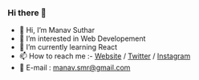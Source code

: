 ### Hi there 👋

- 👋 Hi, I’m Manav Suthar
- 👀 I’m interested in Web Developement
- 🌱 I’m currently learning React
- 📫 How to reach me :- [Website](https://manav-web-dev.netlify.app/) /  [Twitter](https://twitter.com/RozzoMozzo) /  [Instagram](https://www.instagram.com/m4n4vrex/)
- 📩 E-mail : manav.smr@gmail.com
